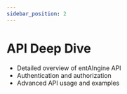 ```yaml
---
sidebar_position: 2
---
```


# API Deep Dive

- Detailed overview of entAIngine API
- Authentication and authorization
- Advanced API usage and examples
